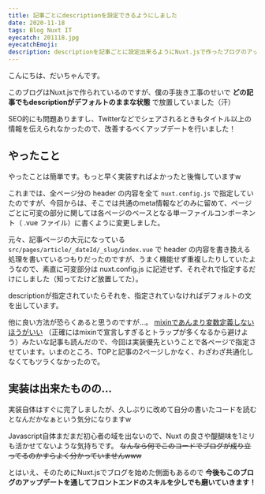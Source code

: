 ```yaml
---
title: 記事ごとにdescriptionを設定できるようにしました
date: 2020-11-18
tags: Blog Nuxt IT
eyecatch: 201118.jpg
eyecatchEmoji:
description: descriptionを記事ごとに設定出来るようにNuxt.jsで作ったブログのアップデートを行いました
---
```


こんにちは、だいちゃんです。

このブログはNuxt.jsで作られているのですが、僕の手抜き工事のせいで **どの記事でもdescriptionがデフォルトのままな状態** で放置していました（汗）

SEO的にも問題ありますし、Twitterなどでシェアされるときもタイトル以上の情報を伝えられなかったので、改善するべくアップデートを行いました！

## やったこと

やったことは簡単です。もっと早く実装すればよかったと後悔していますw

これまでは、全ページ分の header の内容を全て `nuxt.config.js` で指定していたのですが、今回からは、そこでは共通のmeta情報などのみに留めて、ページごとに可変の部分に関しては各ページのベースとなる単一ファイルコンポーネント（ .vue ファイル）に書くように変更しました。

元々、記事ページの大元になっている `src/pages/article/_dateId/_slug/index.vue` で header の内容を書き換える処理を書いているつもりだったのですが、うまく機能せず重複したりしていたようなので、素直に可変部分は nuxt.config.js に記述せず、それぞれで指定するだけにしました（知ってたけど放置してた）。

descriptionが指定されていたらそれを、指定されていなければデフォルトの文を出しています。

他に良い方法が恐らくあると思うのですが...。 [mixinであんまり変数定義しないほうがいい](https://aloerina01.github.io/blog/2018-12-25-1#%E5%AE%A3%E8%A8%80%E9%83%A8%E5%88%86%E3%81%AF%E5%85%B1%E9%80%9A%E5%8C%96%E3%81%97%E3%81%AA%E3%81%84%E3%81%A4%E3%81%BE%E3%82%8Amixin%E3%82%92%E4%BD%BF%E3%82%8F%E3%81%AA%E3%81%84) （正確にはmixinで宣言しすぎるとトラップが多くなるから避けよう）みたいな記事も読んだので、今回は実装優先ということで各ページで指定させています。いまのところ、TOPと記事の2ページしかなく、わざわざ共通化しなくてもツラくなかったので。

## 実装は出来たものの...

実装自体はすぐに完了しましたが、久しぶりに改めて自分の書いたコードを読むとなんだかなぁという気分になりますw

Javascript自体まだまだ初心者の域を出ないので、Nuxt の良さや醍醐味を1ミリも活かせてないような気持ちです。 ~~なんなら何でこのコードでブログが成り立ってるのかすらよく分かっていませんwww~~

とはいえ、そのためにNuxt.jsでブログを始めた側面もあるので **今後もこのブログのアップデートを通してフロントエンドのスキルを少しでも磨いていきます！**
